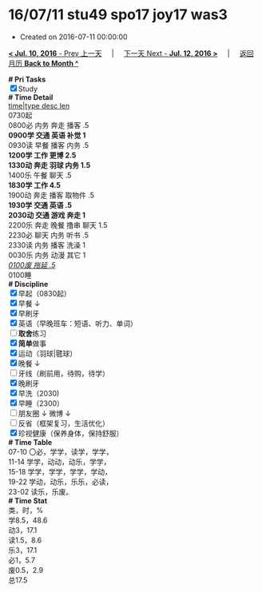 # 16/07/11 stu49 spo17 joy17 was3

- Created on 2016-07-11 00:00:00

[**< Jul. 10, 2016** - Prev 上一天](_archived/lifelogs/2016/07/d10.md) &nbsp; &nbsp; | &nbsp; &nbsp; [下一天 Next - **Jul. 12, 2016 >**](_archived/lifelogs/2016/07/d12.md) &nbsp; &nbsp; |  &nbsp; &nbsp; [返回月历 **Back to Month ^**](_archived/lifelogs/2016/07/index.md)
<br/><div><b># Pri Tasks</b></div><div><input checked="true" type="checkbox"/>Study</div><div><b># Time Detail</b></div><div><u>time|type desc len</u></div><div>0730起</div><div>0800必 内务 奔走 播客 .5</div><div><b>0900学 交通 英语 补觉 1</b></div><div>0930读 早餐 播客 内务 .5</div><div><b>1200学 工作 更博 2.5</b></div><div><b>1330动 奔走 羽球 内务 1.5</b></div><div>1400乐 午餐 聊天 .5</div><div><b>1830学 工作 4.5</b></div><div>1900动 奔走 播客 取物件 .5</div><div><b>1930学 交通 英语 .5</b></div><div><b>2030动 交通 游戏 奔走 1</b></div><div>2200乐 奔走 晚餐 撸串 聊天 1.5</div><div>2230必 聊天 内务 听书 .5</div><div>2330读 内务 播客 洗澡 1</div><div>0030乐 内务 动漫 其它 1</div><div><u><i>0100废 拖延 .5</i></u></div><div>0100睡</div><div><b># Discipline</b></div><div><input checked="true" type="checkbox"/>早起（0830起）</div><div><input checked="true" type="checkbox"/>早餐 ↓</div><div><input checked="true" type="checkbox"/>早刷牙</div><div><input checked="true" type="checkbox"/>英语（早晚班车：短语、听力、单词）</div><div><input type="checkbox"/><b>取舍</b>练习</div><div><input checked="true" type="checkbox"/><b>简单</b>做事</div><div><input checked="true" type="checkbox"/>运动（羽球|毽球）</div><div><input checked="true" type="checkbox"/>晚餐 ↓</div><div><input type="checkbox"/>牙线（刷前用，待购，待学）</div><div><input checked="true" type="checkbox"/>晚刷牙</div><div><input checked="true" type="checkbox"/>早洗（2030)</div><div><input checked="true" type="checkbox"/>早睡（2300）</div><div><input type="checkbox"/>朋友圈 ↓ 微博 ↓</div><div><input type="checkbox"/>反省（框架复习，生活优化）</div><div><input checked="true" type="checkbox"/>珍视健康（保养身体，保持舒服）</div><div><b># Time Table</b></div><div>07-10 〇必，学学，读学，学学，</div><div>11-14 学学，动动，动乐，学学，</div><div>15-18 学学，学学，学学，学动，</div><div>19-22 学动，动乐，乐乐，必读，</div><div>23-02 读乐，乐废。</div><div><b># Time Stat</b></div><div>类，时，%</div><div>学8.5，48.6</div><div>动3，17.1</div><div>读1.5，8.6</div><div>乐3，17.1</div><div>必1，5.7</div><div>废0.5，2.9</div><div>总17.5</div>
